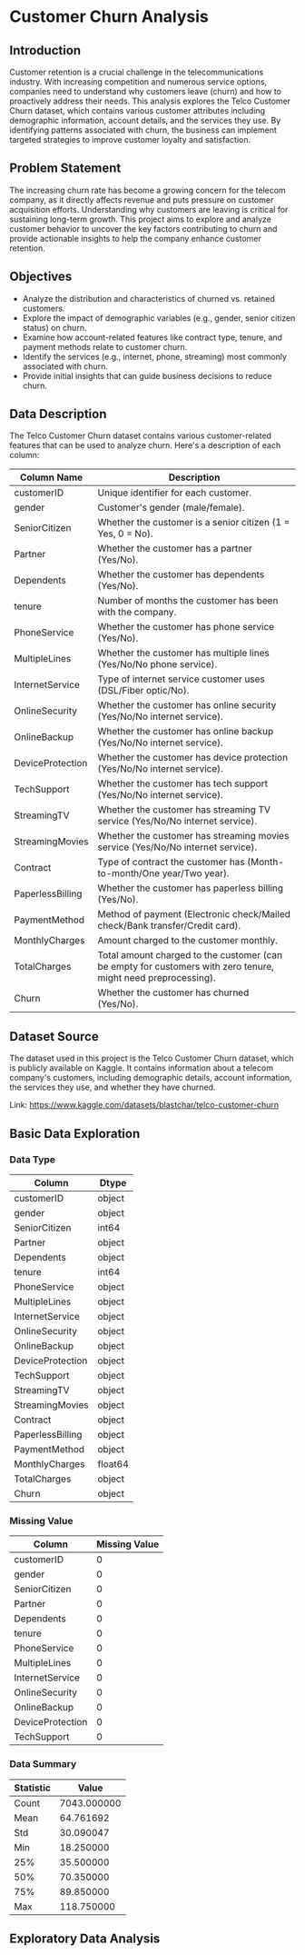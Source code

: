 # Customer Churn Analysis

## Introduction
Customer retention is a crucial challenge in the telecommunications industry. With increasing competition and numerous service options, companies need to understand why customers leave (churn) and how to proactively address their needs.
This analysis explores the Telco Customer Churn dataset, which contains various customer attributes including demographic information, account details, and the services they use. By identifying patterns associated with churn, the business can implement targeted strategies to improve customer loyalty and satisfaction.

## Problem Statement
The increasing churn rate has become a growing concern for the telecom company, as it directly affects revenue and puts pressure on customer acquisition efforts. Understanding why customers are leaving is critical for sustaining long-term growth. This project aims to explore and analyze customer behavior to uncover the key factors contributing to churn and provide actionable insights to help the company enhance customer retention.

 ## Objectives
- Analyze the distribution and characteristics of churned vs. retained customers.
- Explore the impact of demographic variables (e.g., gender, senior citizen status) on churn.
- Examine how account-related features like contract type, tenure, and payment methods relate to customer churn.
- Identify the services (e.g., internet, phone, streaming) most commonly associated with churn.
- Provide initial insights that can guide business decisions to reduce churn.

## Data Description
The Telco Customer Churn dataset contains various customer-related features that can be used to analyze churn. Here's a description of each column:


Column Name        | Description
--------------------|-----------------------------------------------------------------------------------------------------
customerID          | Unique identifier for each customer.
gender              | Customer's gender (male/female).
SeniorCitizen       | Whether the customer is a senior citizen (1 = Yes, 0 = No).
Partner             | Whether the customer has a partner (Yes/No).
Dependents          | Whether the customer has dependents (Yes/No).
tenure              | Number of months the customer has been with the company.
PhoneService        | Whether the customer has phone service (Yes/No).
MultipleLines       | Whether the customer has multiple lines (Yes/No/No phone service).
InternetService     | Type of internet service customer uses (DSL/Fiber optic/No).
OnlineSecurity      | Whether the customer has online security (Yes/No/No internet service).
OnlineBackup        | Whether the customer has online backup (Yes/No/No internet service).
DeviceProtection    | Whether the customer has device protection (Yes/No/No internet service).
TechSupport         | Whether the customer has tech support (Yes/No/No internet service).
StreamingTV         | Whether the customer has streaming TV service (Yes/No/No internet service).
StreamingMovies     | Whether the customer has streaming movies service (Yes/No/No internet service).
Contract            | Type of contract the customer has (Month-to-month/One year/Two year).
PaperlessBilling    | Whether the customer has paperless billing (Yes/No).
PaymentMethod       | Method of payment (Electronic check/Mailed check/Bank transfer/Credit card).
MonthlyCharges      | Amount charged to the customer monthly.
TotalCharges        | Total amount charged to the customer (can be empty for customers with zero tenure, might need preprocessing).
Churn               | Whether the customer has churned (Yes/No).

## Dataset Source
The dataset used in this project is the Telco Customer Churn dataset, which is publicly available on Kaggle. It contains information about a telecom company's customers, including demographic details, account information, the services they use, and whether they have churned.

Link: https://www.kaggle.com/datasets/blastchar/telco-customer-churn

## Basic Data Exploration

### Data Type
|   Column          | Dtype   |
|-----------------|---------|
| customerID      | object  |
| gender          | object  |
| SeniorCitizen   | int64   |
| Partner         | object  |
| Dependents      | object  |
| tenure          | int64   |
| PhoneService    | object  |
| MultipleLines   | object  |
| InternetService | object  |
| OnlineSecurity  | object  |
| OnlineBackup    | object  |
| DeviceProtection| object  |
| TechSupport     | object  |
| StreamingTV     | object  |
| StreamingMovies | object  |
| Contract        | object  |
| PaperlessBilling| object  |
| PaymentMethod   | object  |
| MonthlyCharges  | float64 |
| TotalCharges    | object  |
| Churn           | object  |

### Missing Value

| Column            | Missing Value |
|-------------------|---------------|
| customerID        | 0             |
| gender            | 0             |
| SeniorCitizen     | 0             |
| Partner           | 0             |
| Dependents        | 0             |
| tenure            | 0             |
| PhoneService      | 0             |
| MultipleLines     | 0             |
| InternetService   | 0             |
| OnlineSecurity    | 0             |
| OnlineBackup      | 0             |
| DeviceProtection  | 0             |
| TechSupport       | 0             |

### Data Summary

| Statistic | Value      |
|-----------|------------|
| Count     | 7043.000000 |
| Mean      | 64.761692  |
| Std       | 30.090047  |
| Min       | 18.250000  |
| 25%       | 35.500000  |
| 50%       | 70.350000  |
| 75%       | 89.850000  |
| Max       | 118.750000 |

## Exploratory Data Analysis
